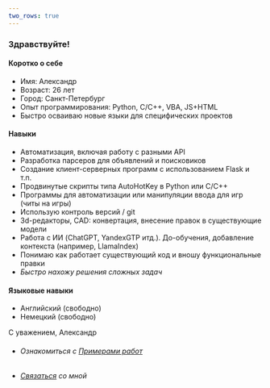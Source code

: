 ```yaml
---
two_rows: true
---
```


### Здравствуйте!

#### Коротко о себе
- Имя: Александр
- Возраст: 26 лет
- Город: Санкт-Петербург
- Опыт программирования: Python, C/С++, VBA, JS+HTML
- Быстро осваиваю новые языки для специфических проектов
#### Навыки
- Автоматизация, включая работу с разными API
- Разработка парсеров для объявлений и поисковиков
- Создание клиент-серверных программ с использованием Flask и т.п.
- Продвинутые скрипты типа AutoHotKey в Python или C/C++
- Программы для автоматизации или манипуляции ввода для игр (читы на игры)
- Использую контроль версий / git
- 3d-редакторы, CAD: конвертация, внесение правок в
существующие модели
- Работа с ИИ (ChatGPT, YandexGTP итд.). До-обучения, добавление контекста (например, LlamaIndex)
- Понимаю как работает существующий код и вношу функциональные правки
- *Быстро нахожу решения сложных задач*

#### Языковые навыки

- Английский (свободно)
- Немецкий (свободно)

С уважением,
Александр

<!-- SPLIT HERE -->
* ###### Ознакомиться с [Примерами работ](projects.md)

* ###### [Связаться](contact.md) со мной

